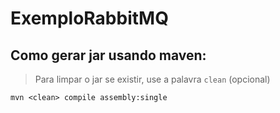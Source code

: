 # ExemploRabbitMQ

## Como gerar jar usando maven:
> Para limpar o jar se existir, use a palavra `clean` (opcional)

``` 
mvn <clean> compile assembly:single
```

